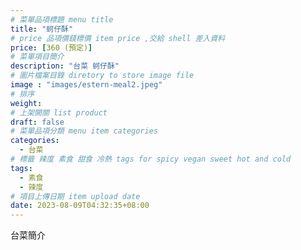 ```yaml
---
# 菜單品項標題 menu title 
title: "蚵仔酥"
# price 品項價錢標價 item price ,交給 shell 差入資料
price: [360 (預定)] 
# 菜單項目簡介 
description: "台菜 蚵仔酥"
# 圖片檔案目錄 diretory to store image file
image : "images/estern-meal2.jpeg"
# 排序
weight: 
# 上架開關 list product 
draft: false
# 菜單品項分類 menu item categories 
categories:
  - 台菜
# 標籤 辣度 素食 甜食 冷熱 tags for spicy vegan sweet hot and cold 
tags:
  - 素食
  - 辣度
# 項目上傳日期 item upload date 
date: 2023-08-09T04:32:35+08:00
---
```


台菜簡介
